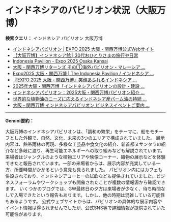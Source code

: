 # インドネシアのパビリオン状況（大阪万博）

**検索クエリ：** インドネシア パビリオン 大阪万博

- [インドネシアパビリオン | EXPO 2025 大阪・関西万博公式Webサイト](https://www.expo2025.or.jp/official-participant/indonesia/)
- [【大阪万博】インドネシア館 | 30代おひとりさまの旅行や日常](https://ameblo.jp/yrk0327/entry-12902904410.html)
- [Indonesia Pavilion - Expo 2025 Osaka Kansai](https://expo2025indonesia.id/)
- [大阪・関西万博リターンズ その①海外パビリオン・マレーシア ...](https://ameblo.jp/mamehana0705/entry-12897501153.html)
- [Expo2025 大阪・関西万博 | The Indonesia Pavilion / インドネシア ...](https://www.instagram.com/p/C6s6GRiu_ZW/)
- [『EXPO 2025 大阪・関西万博』笑顔あふれるインドネシア ...](https://note.com/yamada_tourist/n/n27bea8822b97)
- [2025年大阪・関西万博「インドネシアパビリオンの設計・建設 ...](https://www.fujiya-net.co.jp/news/20240501)
- [インドネシアパビリオン：2025大阪・関西万博パビリオン紹介 ...](https://www.nippon.com/ja/guide-to-japan/expo2025021/)
- [世界的な植物油のニーズに応えるインドネシア産パーム油の持続 ...](https://theme-weeks.expo2025.or.jp/program/detail/6736f12e30e34.html)
- [大阪・関西万博 インドネシアパビリオン ビジネスイベントご案内 ...](https://bkpm-jpn.com/osakaexpo2025/)


---

**Gemini要約：**

大阪万博のインドネシアパビリオンは、「調和の繁栄」をテーマに、船をモチーフとした外観で、自然、文化、未来の3つのエリアで構成されていました。  展示内容は、熱帯雨林の再現、多様な工芸品や食文化の紹介、新首都ヌサンタラの紹介など多岐に渡り、再生可能エネルギーへの取り組みなども解説されています。  来場者はジャングルのような植物エリアや映像コーナー、織物の展示などを体験できたと報告されています。一部の来場者からは、展示内容が充実している一方、所要時間がかかるという意見も見られました。  パビリオン内にはカフェも併設されており、インドネシアコーヒーの試飲なども提供されていました。ビジネスフォーラムやワークショップも開催されたことが複数の情報源から確認できます。  いくつかのブログでは、GW最終日の夕方は来場者が少なく、待ち時間なしで入場できたという報告もあります。しかし、他の時期は混雑している可能性もあるようです。  公式ウェブサイトからは、パビリオンの具体的な展示内容やイベント情報は得られませんでしたが、公式SNS等で詳細情報が提供されていた可能性があります。

